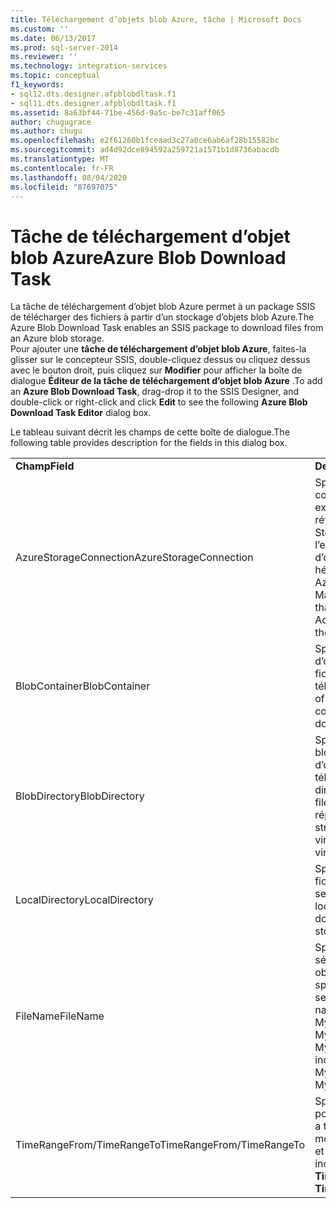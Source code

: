 ```yaml
---
title: Téléchargement d’objets blob Azure, tâche | Microsoft Docs
ms.custom: ''
ms.date: 06/13/2017
ms.prod: sql-server-2014
ms.reviewer: ''
ms.technology: integration-services
ms.topic: conceptual
f1_keywords:
- sql12.dts.designer.afpblobdltask.f1
- sql11.dts.designer.afpblobdltask.f1
ms.assetid: 8a63bf44-71be-456d-9a5c-be7c31aff065
author: chugugrace
ms.author: chugu
ms.openlocfilehash: e2f61260b1fceaad3c27a0ce6ab6af28b15582bc
ms.sourcegitcommit: ad4d92dce894592a259721a1571b1d8736abacdb
ms.translationtype: MT
ms.contentlocale: fr-FR
ms.lasthandoff: 08/04/2020
ms.locfileid: "87697075"
---
```

# <a name="azure-blob-download-task"></a><span data-ttu-id="0b5bf-102">Tâche de téléchargement d’objet blob Azure</span><span class="sxs-lookup"><span data-stu-id="0b5bf-102">Azure Blob Download Task</span></span>
  <span data-ttu-id="0b5bf-103">La tâche de téléchargement d’objet blob Azure permet à un package SSIS de télécharger des fichiers à partir d’un stockage d’objets blob Azure.</span><span class="sxs-lookup"><span data-stu-id="0b5bf-103">The Azure Blob Download Task enables an SSIS package to download files from an Azure blob storage.</span></span>   
<span data-ttu-id="0b5bf-104">Pour ajouter une **tâche de téléchargement d’objet blob Azure**, faites-la glisser sur le concepteur SSIS, double-cliquez dessus ou cliquez dessus avec le bouton droit, puis cliquez sur **Modifier** pour afficher la boîte de dialogue **Éditeur de la tâche de téléchargement d’objet blob Azure** .</span><span class="sxs-lookup"><span data-stu-id="0b5bf-104">To add an **Azure Blob Download Task**, drag-drop it to the SSIS Designer, and double-click or right-click and click **Edit** to see the following **Azure Blob Download Task Editor** dialog box.</span></span>  
  
 <span data-ttu-id="0b5bf-105">Le tableau suivant décrit les champs de cette boîte de dialogue.</span><span class="sxs-lookup"><span data-stu-id="0b5bf-105">The following table provides description for the fields in this dialog box.</span></span>  
  
|||  
|-|-|  
|<span data-ttu-id="0b5bf-106">**Champ**</span><span class="sxs-lookup"><span data-stu-id="0b5bf-106">**Field**</span></span>|<span data-ttu-id="0b5bf-107">**Description**</span><span class="sxs-lookup"><span data-stu-id="0b5bf-107">**Description**</span></span>|  
|<span data-ttu-id="0b5bf-108">AzureStorageConnection</span><span class="sxs-lookup"><span data-stu-id="0b5bf-108">AzureStorageConnection</span></span>|<span data-ttu-id="0b5bf-109">Spécifiez un gestionnaire de connexions Azure Storage existant ou créez-en un qui fait référence à un compte Azure Storage et pointe vers l’emplacement où les fichiers d’objets blob sont hébergés.</span><span class="sxs-lookup"><span data-stu-id="0b5bf-109">Specify an existing Azure Storage Connection Manager or create a new one that refers to an Azure Storage Account, which points to where the blob files are hosted.</span></span>|  
|<span data-ttu-id="0b5bf-110">BlobContainer</span><span class="sxs-lookup"><span data-stu-id="0b5bf-110">BlobContainer</span></span>|<span data-ttu-id="0b5bf-111">Spécifie le nom du conteneur d’objets blob qui contient les fichiers d’objets blob à télécharger.</span><span class="sxs-lookup"><span data-stu-id="0b5bf-111">Specifies the name of the blob container that contains the blob files to be downloaded.</span></span>|  
|<span data-ttu-id="0b5bf-112">BlobDirectory</span><span class="sxs-lookup"><span data-stu-id="0b5bf-112">BlobDirectory</span></span>|<span data-ttu-id="0b5bf-113">Spécifie le répertoire d’objets blob qui contient les fichiers d’objets blob à télécharger.</span><span class="sxs-lookup"><span data-stu-id="0b5bf-113">Specifies the blob directory that contains the blob files to be downloaded.</span></span> <span data-ttu-id="0b5bf-114">Le répertoire d’objet blob est une structure hiérarchique virtuelle.</span><span class="sxs-lookup"><span data-stu-id="0b5bf-114">The blob directory is a virtual hierarchical structure.</span></span>|  
|<span data-ttu-id="0b5bf-115">LocalDirectory</span><span class="sxs-lookup"><span data-stu-id="0b5bf-115">LocalDirectory</span></span>|<span data-ttu-id="0b5bf-116">Spécifie le répertoire local où les fichiers d’objets blob téléchargés seront stockés.</span><span class="sxs-lookup"><span data-stu-id="0b5bf-116">Specifies the local directory where the downloaded blob files will be stored.</span></span>|  
|<span data-ttu-id="0b5bf-117">FileName</span><span class="sxs-lookup"><span data-stu-id="0b5bf-117">FileName</span></span>|<span data-ttu-id="0b5bf-118">Spécifie un filtre de nom pour sélectionner des fichiers obéissant à un schéma de nom spécifié.</span><span class="sxs-lookup"><span data-stu-id="0b5bf-118">Specifies a name filter to select files with the specified name pattern.</span></span> <span data-ttu-id="0b5bf-119">Par exemple,</span><span class="sxs-lookup"><span data-stu-id="0b5bf-119">E.g.</span></span> <span data-ttu-id="0b5bf-120">MySheet\*.xls\* inclut les fichiers MySheet001.xls et MySheetABC.xlsx.</span><span class="sxs-lookup"><span data-stu-id="0b5bf-120">MySheet\*.xls\* includes files such as MySheet001.xls and MySheetABC.xlsx.</span></span>|  
|<span data-ttu-id="0b5bf-121">TimeRangeFrom/TimeRangeTo</span><span class="sxs-lookup"><span data-stu-id="0b5bf-121">TimeRangeFrom/TimeRangeTo</span></span>|<span data-ttu-id="0b5bf-122">Spécifie une plage de temps pour appliquer un filtre.</span><span class="sxs-lookup"><span data-stu-id="0b5bf-122">Specifies a time range filter.</span></span> <span data-ttu-id="0b5bf-123">Les fichiers modifiés après **TimeRangeFrom** et avant **TimeRangeTo** seront inclus.</span><span class="sxs-lookup"><span data-stu-id="0b5bf-123">Files modified after **TimeRangeFrom** and before **TimeRangeTo** will be included.</span></span>|  
  
  
